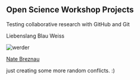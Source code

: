 ## Open Science Workshop Projects


Testing collaborative research with GitHub and Git



Liebenslang Blau Weiss

![werder](https://cdn.pixabay.com/photo/2016/06/11/18/21/garden-gnome-1450491_960_720.jpg)

[Nate Breznau](https://sites.google.com/site/nbreznau/)

just creating some more random conflicts. :)
